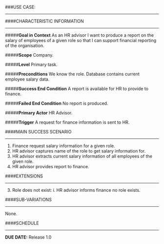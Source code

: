 ###USE CASE: 
***
####CHARACTERISTIC INFORMATION
***
#####__Goal in Context__
As an HR advisor I want to produce a report on the salary of employees of a given role so that I can support financial reporting of the organisation.

#####__Scope__
Company.

#####__Level__
Primary task.

#####__Preconditions__
We know the role. Database contains current employee salary data.

#####__Success End Condition__
A report is available for HR to provide to finance.

#####__Failed End Condition__
No report is produced.

#####__Primary Actor__
HR Advisor.

#####__Trigger__
A request for finance information is sent to HR.

####MAIN SUCCESS SCENARIO
***
1. Finance request salary information for a given role.
2. HR advisor captures name of the role to get salary information for.
3. HR advisor extracts current salary information of all employees of the given role.
4. HR advisor provides report to finance.

####EXTENSIONS
***
3. Role does not exist:
	i. HR advisor informs finance no role exists.

####SUB-VARIATIONS
***
None.

####SCHEDULE
***
__DUE DATE:__ Release 1.0